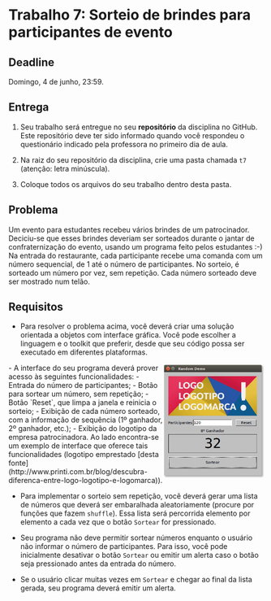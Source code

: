 # Trabalho 7: Sorteio de brindes para participantes de evento

## Deadline

Domingo, 4 de junho, 23:59.

## Entrega

 1. Seu trabalho será entregue no seu **repositório** da disciplina no GitHub. Este repositório deve ter sido informado quando você respondeu o questionário indicado pela professora no primeiro dia de aula. 

 2. Na raiz do seu repositório da disciplina, crie uma pasta chamada `t7` (atenção: letra minúscula).

 3. Coloque todos os arquivos do seu trabalho dentro desta pasta.


## Problema

Um evento para estudantes recebeu vários brindes de um patrocinador. Deciciu-se que esses brindes deveriam ser sorteados durante o jantar de confraternização do evento, usando um programa feito pelos estudantes :-) Na entrada do restaurante, cada participante recebe uma comanda com um número sequencial, de 1 até o número de participantes. No sorteio, é sorteado um número por vez, sem repetição. Cada número sorteado deve ser mostrado num telão.

## Requisitos

- Para resolver o problema acima, você deverá criar uma solução orientada a objetos com interface gráfica. Você pode escolher a linguagem e o toolkit que preferir, desde que seu código possa ser executado em diferentes plataformas.

 
<img src="t7gui.png" width="200px" align="right">
- A interface do seu programa deverá prover acesso às seguintes funcionalidades:
  - Entrada do número de participantes;
  - Botão para sortear um número, sem repetição;
  - Botão `Reset`, que limpa a janela e reinicia o sorteio;
  - Exibição de cada número sorteado, com a informação de sequência (1º ganhador, 2º ganhador, etc.);
  - Exibição do logotipo da empresa patrocinadora.
  Ao lado encontra-se um exemplo de interface que oferece tais funcionalidades (logotipo emprestado [desta fonte](http://www.printi.com.br/blog/descubra-diferenca-entre-logo-logotipo-e-logomarca)).
 


- Para implementar o sorteio sem repetição, você deverá gerar uma lista de números que deverá ser embaralhada aleatoriamente (procure por funções que fazem `shuffle`). Essa lista será percorrida elemento por elemento a cada vez que o botão `Sortear` for pressionado.

- Seu programa não deve permitir sortear números enquanto o usuário não informar o número de participantes. Para isso, você pode inicialmente desativar o botão `Sortear` ou emitir um alerta caso o botão seja pressionado antes da entrada do número.

- Se o usuário clicar muitas vezes em `Sortear` e chegar ao final da lista gerada, seu programa deverá emitir um alerta.


